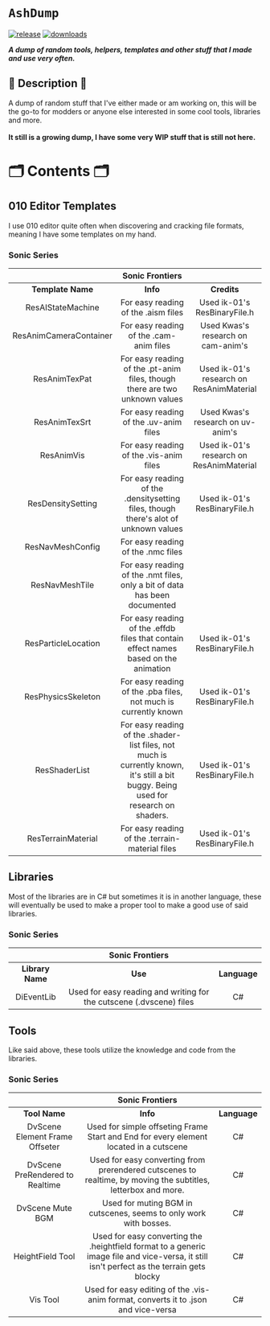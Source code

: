 # `AshDump`

[![release](https://img.shields.io/github/v/release/Ashrindy/AshDump?color=red)](https://github.com/Ashrindy/AshDump/releases/latest)
[![downloads](https://img.shields.io/github/downloads/Ashrindy/AshDump/total?color=green)](#)

**_A dump of random tools, helpers, templates and other stuff that I made and use very often._**

## 📜 Description 📜

A dump of random stuff that I've either made or am working on, this will be the go-to for modders or anyone else interested in some cool tools, libraries and more.
</br>
</br>
**It still is a growing dump, I have some very WIP stuff that is still not here.**

# 🗂️ Contents 🗂️

## 010 Editor Templates

I use 010 editor quite often when discovering and cracking file formats, meaning I have some templates on my hand.

### Sonic Series

|                        |                                                         **Sonic Frontiers**                                                          |                                          |
| :--------------------: | :----------------------------------------------------------------------------------------------------------------------------------: | :--------------------------------------: |
|   **Template Name**    |                                                               **Info**                                                               |               **Credits**                |
|   ResAIStateMachine    |                                                 For easy reading of the .aism files                                                  |       Used ik-01's ResBinaryFile.h       |
| ResAnimCameraContainer |                                               For easy reading of the .cam-anim files                                                |    Used Kwas's research on cam-anim's    |
|     ResAnimTexPat      |                             For easy reading of the .pt-anim files, though there are two unknown values                              | Used ik-01's research on ResAnimMaterial |
|     ResAnimTexSrt      |                                                For easy reading of the .uv-anim files                                                |    Used Kwas's research on uv-anim's     |
|       ResAnimVis       |                                               For easy reading of the .vis-anim files                                                | Used ik-01's research on ResAnimMaterial |
|   ResDensitySetting    |                         For easy reading of the .densitysetting files, though there's alot of unknown values                         |       Used ik-01's ResBinaryFile.h       |
|    ResNavMeshConfig    |                                                  For easy reading of the .nmc files                                                  |                                          |
|     ResNavMeshTile     |                              For easy reading of the .nmt files, only a bit of data has been documented                              |                                          |
|  ResParticleLocation   |                        For easy reading of the .effdb files that contain effect names based on the animation                         |       Used ik-01's ResBinaryFile.h       |
|   ResPhysicsSkeleton   |                                   For easy reading of the .pba files, not much is currently known                                    |       Used ik-01's ResBinaryFile.h       |
|     ResShaderList      | For easy reading of the .shader-list files, not much is currently known, it's still a bit buggy. Being used for research on shaders. |       Used ik-01's ResBinaryFile.h       |
|   ResTerrainMaterial   |                                           For easy reading of the .terrain-material files                                            |       Used ik-01's ResBinaryFile.h       |

## Libraries

Most of the libraries are in C# but sometimes it is in another language, these will eventually be used to make a proper tool to make a good use of said libraries.

### Sonic Series

|                  |                         **Sonic Frontiers**                         |              |
| :--------------: | :-----------------------------------------------------------------: | :----------: |
| **Library Name** |                               **Use**                               | **Language** |
|    DiEventLib    | Used for easy reading and writing for the cutscene (.dvscene) files |      C#      |

## Tools

Like said above, these tools utilize the knowledge and code from the libraries.

### Sonic Series

|                                 |                                                            **Sonic Frontiers**                                                             |              |
| :-----------------------------: | :----------------------------------------------------------------------------------------------------------------------------------------: | :----------: |
|          **Tool Name**          |                                                                  **Info**                                                                  | **Language** |
| DvScene Element Frame Offseter  |                           Used for simple offseting Frame Start and End for every element located in a cutscene                            |      C#      |
| DvScene PreRendered to Realtime |               Used for easy converting from prerendered cutscenes to realtime, by moving the subtitles, letterbox and more.                |      C#      |
|        DvScene Mute BGM         |                                     Used for muting BGM in cutscenes, seems to only work with bosses.                                      |      C#      |
|        HeightField Tool         | Used for easy converting the .heightfield format to a generic image file and vice-versa, it still isn't perfect as the terrain gets blocky |      C#      |
|            Vis Tool             |                             Used for easy editing of the .vis-anim format, converts it to .json and vice-versa                             |      C#      |
